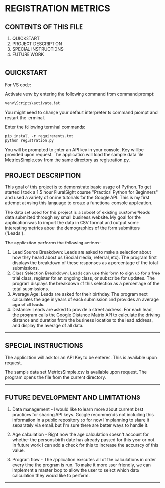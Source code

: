 REGISTRATION METRICS
===============================


CONTENTS OF THIS FILE
---------------------
1. QUICKSTART 
2. PROJECT DESCRIPTION
3. SPECIAL INSTRUCTIONS
4. FUTURE WORK
#

QUICKSTART 
-------------------
For VS code:

Activate venv by entering the following command from command prompt: 
    
    venv\Scripts\activate.bat

You might need to change your default interpreter to command prompt and restart the terminal.

Enter the following terminal commands:

    pip install -r requirements.txt
    python registration.py

You will be prompted to enter an API key in your console. Key will be provided upon request. 
The application will load the sample data file MetricsSimple.csv from the same directory as registration.py.

PROJECT DESCRIPTION
-------------------

This goal of this project is to demonstrate basic usage of Python. To get started I took a 1.5 hour PluralSight course "Practical Python for Beginners" and used a variety of online tutorials for the Google API. This is my first attempt at using this language to create a functional console application.

The data set used for this project is a subset of existing customer/leads data submitted through my small business website. My goal for the application was to import the data in CSV format and output some interesting metrics about the demographics of the form submitters ('Leads'). 

The application performs the following actions:

1. Lead Source Breakdown: Leads are asked to make a selection about how they heard about us (Social media, referral, etc). The program first displays the breakdown of these responses as a percentage of the total submissions.
2. Class Selection Breakdown: Leads can use this form to sign up for a free trial class, register for an ongoing class, or subscribe for updates. The program displays the breakdown of this selection as a percentage of the total submissions. 
3. Average Age: Leads are asked for their birthday. The program next calculates the age in years of each submission and provides an average age of all leads.
4. Distance: Leads are asked to provide a street address. For each lead, the program calls the Google Distance Matrix API to calculate the driving distance and duration from the business location to the lead address, and display the average of all data.
---------------------------------------------------------------
SPECIAL INSTRUCTIONS
---------------------------
The application will ask for an API Key to be entered. This is available upon request.

The sample data set MetricsSimple.csv is available upon request. The program opens the file from the current directory. 

---------------------------------------------------------------
FUTURE DEVELOPMENT AND LIMITATIONS
----------------------------------

1. Data management - I would like to learn more about current best practices for sharing API keys. Google recommends not including this information in a public repository so for now I'm planning to share it separately via email, but I'm sure there are better ways to handle it.

2. Age calculation - Right now the age calculation doesn't account for whether the persons birth date has already passed for this year or not. In future work I can add a check for this to increase the accuracy of this value.

3. Program flow - The application executes all of the calculations in order every time the program is run. To make it more user friendly, we can implement a master loop to allow the user to select which data calculation they would like to perform. 
----------------------------------------------------------------
